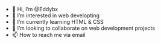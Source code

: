 - 👋 Hi, I’m @Eddybx
- 👀 I’m interested in web developting
- 🌱 I’m currently learning HTML & CSS
- 💞️ I’m looking to collaborate on web development projects
- 📫 How to reach me via email

<!---
Eddybx/Eddybx is a ✨ special ✨ repository because its `README.md` (this file) appears on your GitHub profile.
You can click the Preview link to take a look at your changes.
--->
